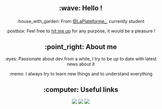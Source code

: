 <h2 align=center>
<p>:wave: Hello !</p>
</h2>

<div align=center>
<p>:house_with_garden: From <a href="https://laplateforme.io">@LaPlateforme_</a>, currently student</p>
<p>:postbox: Feel free to <a href="mailto:maxime.di-domenico@laplateforme.io" >hit me up</a> for any purpose, it would be a pleasure !</p>
</div>

<h2 align=center>
:point_right: About me
</h2>

<div align=center>

<p>:eyes: Passionate about dev from a while, I try to be up to date with latest news about it</p>

<p>:memo: I always try to learn new things and to understand everything</p>
</div>

<!-- <h2 align=center>
:floppy_disk: Some of my projects
</h2>-->

<h2 align=center>
:computer: Useful links
</h2>

<p align=center>
<a href="mailto:git@maxime-didomenico.fr" ><img src="https://img.shields.io/badge/mail-maxime.di--domenico-blue"></a>
<a href="https://maxime-di-domenico.students-laplateforme.io"><img src="https://img.shields.io/badge/portfolio-maxime.di--domenico-blue"></a>
<a href="https://drive.google.com/file/d/1cPlpaZr9yOtXJOROQ1qQWnXR6fk_qpC7/view"><img src="https://img.shields.io/badge/cv-maxime.di--domenico-blue"></a>
</p>
